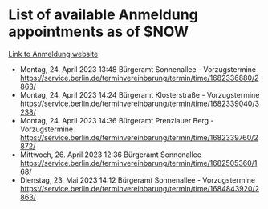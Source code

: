 # List of available Anmeldung appointments as of $NOW
[Link to Anmeldung website](https://service.berlin.de/terminvereinbarung/termin/tag.php?termin=1&anliegen[]=120686&dienstleisterlist=122210,122217,327316,122219,327312,122227,327314,122231,327346,122243,327348,122254,122252,329742,122260,329745,122262,329748,122271,327278,122273,327274,122277,327276,330436,122280,327294,122282,327290,122284,327292,122291,327270,122285,327266,122286,327264,122296,327268,150230,329760,122297,327286,122294,327284,122312,329763,122314,329775,122304,327330,122311,327334,122309,327332,317869,122281,327352,122279,329772,122283,122276,327324,122274,327326,122267,329766,122246,327318,122251,327320,122257,327322,122208,327298,122226,327300&herkunft=http%3A%2F%2Fservice.berlin.de%2Fdienstleistung%2F120686%2F)
- Montag, 24. April 2023 13:48 Bürgeramt Sonnenallee - Vorzugstermine https://service.berlin.de/terminvereinbarung/termin/time/1682336880/2863/
- Montag, 24. April 2023 14:24 Bürgeramt Klosterstraße - Vorzugstermine https://service.berlin.de/terminvereinbarung/termin/time/1682339040/3238/
- Montag, 24. April 2023 14:36 Bürgeramt Prenzlauer Berg - Vorzugstermine https://service.berlin.de/terminvereinbarung/termin/time/1682339760/2872/
- Mittwoch, 26. April 2023 12:36 Bürgeramt Sonnenallee https://service.berlin.de/terminvereinbarung/termin/time/1682505360/168/
- Dienstag, 23. Mai 2023 14:12 Bürgeramt Sonnenallee - Vorzugstermine https://service.berlin.de/terminvereinbarung/termin/time/1684843920/2863/
